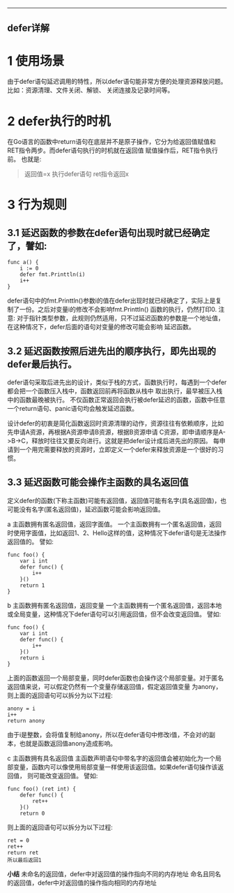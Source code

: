 
---
defer详解
---

# 1 使用场景
由于defer语句延迟调用的特性，所以defer语句能非常方便的处理资源释放问题。比如：资源清理、文件关闭、解锁、
关闭连接及记录时间等。

# 2 defer执行的时机
在Go语言的函数中return语句在底层并不是原子操作，它分为给返回值赋值和RET指令两步。而defer语句执行的时机就在返回值
赋值操作后，RET指令执行前。
也就是:
> 返回值=x
> 执行defer语句
> ret指令返回x

# 3 行为规则

## 3.1 延迟函数的参数在defer语句出现时就已经确定了，譬如:
```golang
func a() {
	i := 0
	defer fmt.Printtln(i)
	i++
}
```

defer语句中的fmt.Printtln()参数i的值在defer出现时就已经确定了，实际上是复制了一份。之后对变量i的修改不会影响fmt.Printtln()
函数的执行，仍然打印0.
注意: 对于指针类型参数，此规则仍然适用，只不过延迟函数的参数是一个地址值，在这种情况下，defer后面的语句对变量的修改可能会影响
延迟函数。

## 3.2 延迟函数按照后进先出的顺序执行，即先出现的defer最后执行。
defer语句采取后进先出的设计，类似于栈的方式，函数执行时，每遇到一个defer都会把一个函数压入栈中，函数返回前再将函数从栈中
取出执行，最早被压入栈中的函数最晚被执行。
不仅函数正常返回会执行被defer延迟的函数，函数中任意一个return语句、panic语句均会触发延迟函数。

设计defer的初衷是简化函数返回时资源清理的动作，资源往往有依赖顺序，比如先申请A资源，再根据A资源申请B资源，根据B资源申请
C资源，即申请顺序是A->B->C，释放时往往又要反向进行。这就是把defer设计成后进先出的原因。
每申请到一个用完需要释放的资源时，立即定义一个defer来释放资源是一个很好的习惯。

## 3.3 延迟函数可能会操作主函数的具名返回值
定义defer的函数(下称主函数)可能有返回值，返回值可能有名字(具名返回值)，也可能没有名字(匿名返回值)，延迟函数可能会影响返回值。

a 主函数拥有匿名返回值，返回字面值。
一个主函数拥有一个匿名返回值，返回时使用字面值，比如返回1、2、Hello这样的值，这种情况下defer语句是无法操作返回值的。
譬如:

```golang
func foo() {
	var i int
	defer func() {
		i++
    }()  
	return 1
}
```

b 主函数拥有匿名返回值，返回变量
一个主函数拥有一个匿名返回值，返回本地或全局变量，这种情况下defer语句可以引用返回值，但不会改变返回值。
譬如:

```golang
func foo() {
	var i int
	defer func() {
		i++
    }()  
	return i
}
```
上面的函数返回一个局部变量，同时defer函数也会操作这个局部变量。对于匿名返回值来说，可以假定仍然有一个变量存储返回值，假定返回值变量
为anony，则上面的返回语句可以拆分为以下过程:
```shell
anony = i
i++
return anony
```
由于i是整数，会将值复制给anony，所以在defer语句中修改i值，不会对i的副本，也就是函数返回值anony造成影响。

c 主函数拥有具名返回值 
主函数声明语句中带名字的返回值会被初始化为一个局部变量，函数内可以像使用局部变量一样使用该返回值。如果defer语句操作该返回值，
则可能改变返回值。
譬如:
```golang
func foo() (ret int) {
	defer func() {
		ret++
    }()  
	return 0
```

则上面的返回语句可以拆分为以下过程:
```shell
ret = 0
ret++
return ret
所以最后返回1
```

**小结**
未命名的返回值，defer中对返回值的操作指向不同的内存地址
命名且同名的返回值，defer中对返回值的操作指向相同的内存地址
